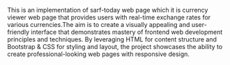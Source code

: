 This is an implementation of sarf-today web page which it is currency viewer web page that provides users with real-time exchange rates for various currencies.The aim is to create a visually appealing and user-friendly interface that demonstrates mastery of frontend web development principles and techniques. By leveraging HTML for content structure and Bootstrap & CSS for styling and layout, the project showcases the ability to create professional-looking web pages with responsive design.
